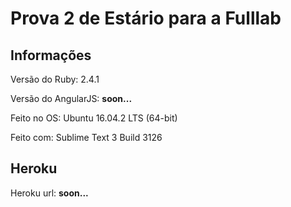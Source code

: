 # Prova 2 de Estário para a Fulllab

## Informações

Versão do Ruby: 2.4.1

Versão do AngularJS: **soon...**

Feito no OS: Ubuntu 16.04.2 LTS (64-bit)

Feito com: Sublime Text 3 Build 3126

## Heroku

Heroku url: **soon...**